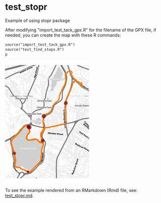 # test_stopr
Example of using stopr package

After modifying "import_test_tack_gpx.R" for the filename of the GPX file, if needed, you can create the map with these R commands:

```
source("import_test_tack_gpx.R")
source("test_find_stops.R")
p
```

![plot of GPS track in orange with stops marked in red](test_data.jpg)

To see the example rendered from an RMarkdown (Rmd) file, see: [test_stopr.md](test_stopr.md).
